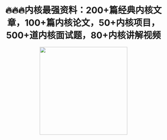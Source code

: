 <div align=center>
  
  # 🔥🔥🔥内核最强资料：200+篇经典内核文章，100+篇内核论文，50+内核项目，500+道内核面试题，80+内核讲解视频
    
</div>
<div align=center >
<img height="280" width="280" src="https://img11.360buyimg.com/ddimg/jfs/t1/178936/29/15874/31722/60fe707eE71f159c9/c873d2571911b87d.png">
</div>
